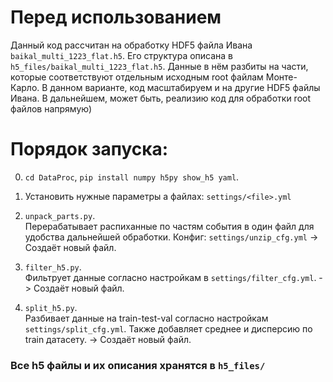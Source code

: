 # Перед использованием
Данный код рассчитан на обработку HDF5 файла Ивана ```baikal_multi_1223_flat.h5```.
Его структура описана в ```h5_files/baikal_multi_1223_flat.h5```. Данные в нём разбиты на части, которые соответствуют отдельным исходным root файлам Монте-Карло.
В данном варианте, код масштабируем и на другие HDF5 файлы Ивана.
В дальнейшем, может быть, реализию код для обработки root файлов напрямую)

# Порядок запуска:

0) ```cd DataProc```, ```pip install numpy h5py show_h5 yaml```.

1) Установить нужные параметры а файлах:  ```settings/<file>.yml```

2) ```unpack_parts.py```.  
Перерабатывает распиханные по частям события в один файл для удобства дальнейшей обработки. Конфиг: ```settings/unzip_cfg.yml```
-> Создаёт новый файл.

3) ```filter_h5.py```.  
Фильтрует данные согласно настройкам в ```settings/filter_cfg.yml```. 
-> Создаёт новый файл.

4) ```split_h5.py```.  
Разбивает данные на train-test-val согласно настройкам ```settings/split_cfg.yml```. Также добавляет среднее и дисперсию по train датасету.
-> Создаёт новый файл.

### Все h5 файлы и их описания хранятся в ```h5_files/```